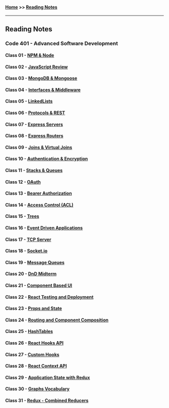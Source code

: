 #### [Home](https://joelmwatson.github.io) >> [Reading Notes](https://joelmwatson.github.io/reading-notes)

---

## Reading Notes

### Code 401 - Advanced Software Development

#### Class 01 - [NPM & Node](https://JoelMWatson.github.io/reading-notes/class-01-reading)

#### Class 02 - [JavaScript Review](https://JoelMWatson.github.io/reading-notes/class-02-reading)

#### Class 03 - [MongoDB & Mongoose](https://JoelMWatson.github.io/reading-notes/class-03-reading)

#### Class 04 - [Interfaces & Middleware](https://JoelMWatson.github.io/reading-notes/class-04-reading)

#### Class 05 - [LinkedLists](https://JoelMWatson.github.io/reading-notes/class-05-reading)

#### Class 06 - [Protocols & REST](https://JoelMWatson.github.io/reading-notes/class-06-reading)

#### Class 07 - [Express Servers](https://JoelMWatson.github.io/reading-notes/class-07-reading)

#### Class 08 - [Express Routers](https://JoelMWatson.github.io/reading-notes/class-08-reading)

#### Class 09 - [Joins & Virtual Joins](https://JoelMWatson.github.io/reading-notes/class-09-reading)

#### Class 10 - [Authentication & Encryption](https://JoelMWatson.github.io/reading-notes/class-10-reading)

#### Class 11 - [Stacks & Queues](https://JoelMWatson.github.io/reading-notes/class-11-reading)

#### Class 12 - [OAuth](https://JoelMWatson.github.io/reading-notes/class-12-reading)

#### Class 13 - [Bearer Authorization](https://JoelMWatson.github.io/reading-notes/class-13-reading)

#### Class 14 - [Access Control (ACL)](https://JoelMWatson.github.io/reading-notes/class-14-reading)

#### Class 15 - [Trees](https://JoelMWatson.github.io/reading-notes/class-15-reading)

#### Class 16 - [Event Driven Applications](https://JoelMWatson.github.io/reading-notes/class-16-reading)

#### Class 17 - [TCP Server](https://JoelMWatson.github.io/reading-notes/class-17-reading)

#### Class 18 - [Socket.io](https://JoelMWatson.github.io/reading-notes/class-18-reading)

#### Class 19 - [Message Queues](https://JoelMWatson.github.io/reading-notes/class-19-reading)

#### Class 20 - [DnD Midterm](https://github.com/Dungeons-Developers/DnD-client)

#### Class 21 - [Component Based UI](https://JoelMWatson.github.io/reading-notes/class-21-reading)

#### Class 22 - [React Testing and Deployment](https://JoelMWatson.github.io/reading-notes/class-22-reading)

#### Class 23 - [Props and State](https://JoelMWatson.github.io/reading-notes/class-23-reading)

#### Class 24 - [Routing and Component Composition](https://JoelMWatson.github.io/reading-notes/class-24-reading)

#### Class 25 - [HashTables](https://JoelMWatson.github.io/reading-notes/class-25-reading)

#### Class 26 - [React Hooks API](https://JoelMWatson.github.io/reading-notes/class-26-reading)

#### Class 27 - [Custom Hooks](https://JoelMWatson.github.io/reading-notes/class-27-reading)

#### Class 28 - [React Context API](https://JoelMWatson.github.io/reading-notes/class-28-reading)

#### Class 29 - [Application State with Redux](https://JoelMWatson.github.io/reading-notes/class-29-reading)

#### Class 30 - [Graphs Vocabulary](https://JoelMWatson.github.io/reading-notes/class-30-reading)

#### Class 31 - [Redux - Combined Reducers](https://JoelMWatson.github.io/reading-notes/class-31-reading)

